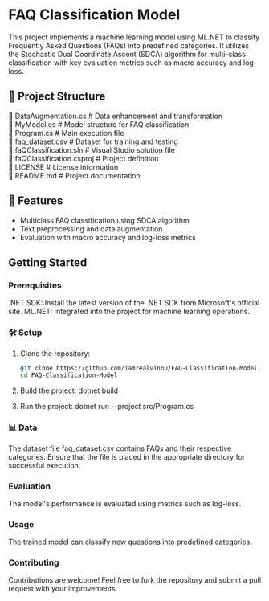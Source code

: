 # FAQ Classification Model

This project implements a machine learning model using ML.NET to classify Frequently Asked Questions (FAQs) into predefined categories. It utilizes the Stochastic Dual Coordinate Ascent (SDCA) algorithm for multi-class classification with key evaluation metrics such as macro accuracy and log-loss.


## 📂 Project Structure

📁 DataAugmentation.cs       # Data enhancement and transformation  
📁 MyModel.cs                # Model structure for FAQ classification  
📁 Program.cs                # Main execution file  
📁 faq_dataset.csv           # Dataset for training and testing  
📁 faQClassification.sln     # Visual Studio solution file  
📁 faQClassification.csproj  # Project definition  
📄 LICENSE                   # License information  
📄 README.md                 # Project documentation  

## 🚀 Features

- Multiclass FAQ classification using SDCA algorithm
- Text preprocessing and data augmentation
- Evaluation with macro accuracy and log-loss metrics

## Getting Started

### Prerequisites

.NET SDK: Install the latest version of the .NET SDK from Microsoft's official site.
ML.NET: Integrated into the project for machine learning operations.

### 🛠️ Setup

1. Clone the repository:
   ```sh
   git clone https://github.com/iamrealvinnu/FAQ-Classification-Model.git
   cd FAQ-Classification-Model
   
2. Build the project:
   dotnet build

3. Run the project:
   dotnet run --project src/Program.cs

### 📊 Data
The dataset file faq_dataset.csv contains FAQs and their respective categories. Ensure that the file is placed in the appropriate directory for successful execution.

### Evaluation
The model's performance is evaluated using metrics such as log-loss.

### Usage
The trained model can classify new questions into predefined categories.

### Contributing
Contributions are welcome! Feel free to fork the repository and submit a pull request with your improvements.


